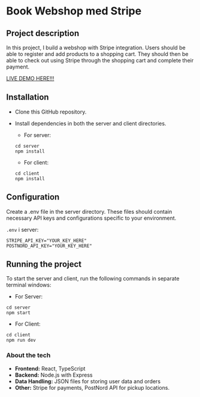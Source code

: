 # Book Webshop med Stripe




## Project description
In this project, I build a webshop with Stripe integration. 
Users should be able to register and add products to a shopping cart. They should then be able to check out using Stripe through the shopping cart and complete their payment.

<a href="https://triubi.github.io/Book-Webshop/" target="_blank" rel="noopener noreferrer">LIVE DEMO HERE!!!</a>

## Installation
- Clone this GitHub repository.
- Install dependencies in both the server and client directories.
  - For server:
  ```
  cd server
  npm install
  ```

  - For client:

  ```
  cd client
  npm install
  ```

## Configuration
Create a .env file in the server directory. These files should contain necessary API keys and configurations specific to your environment.

`.env` i server:
```
STRIPE_API_KEY="YOUR_KEY_HERE"
POSTNORD_API_KEY="YOUR_KEY_HERE"
```

## Running the project
To start the server and client, run the following commands in separate terminal windows:

- For Server:
```
cd server
npm start
```

- For Client:
```
cd client
npm run dev
```

### About the tech
- **Frontend:** React, TypeScript
- **Backend:** Node.js with Express
- **Data Handling:** JSON files for storing user data and orders
- **Other:** Stripe for payments, PostNord API for pickup locations.
